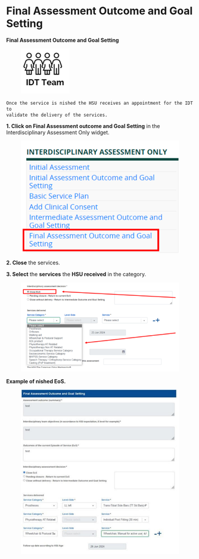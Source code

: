 # Final Assessment Outcome and Goal Setting

**Final Assessment Outcome and Goal Setting**

<figure><img src="../../../.gitbook/assets/image (118).png" alt=""><figcaption></figcaption></figure>

```
Once the service is nished the HSU receives an appointment for the IDT to
validate the delivery of the services.
```

**1. Click on Final Assessment outcome and Goal Setting** in the Interdisciplinary Assessment Only widget.

<figure><img src="../../../.gitbook/assets/image (119).png" alt=""><figcaption></figcaption></figure>

**2. Close** the services.&#x20;

**3. Select** the **services** the **HSU received** in the category.

<figure><img src="../../../.gitbook/assets/image (120).png" alt=""><figcaption></figcaption></figure>

**Example of nished EoS.**

<figure><img src="../../../.gitbook/assets/image (121).png" alt=""><figcaption></figcaption></figure>

